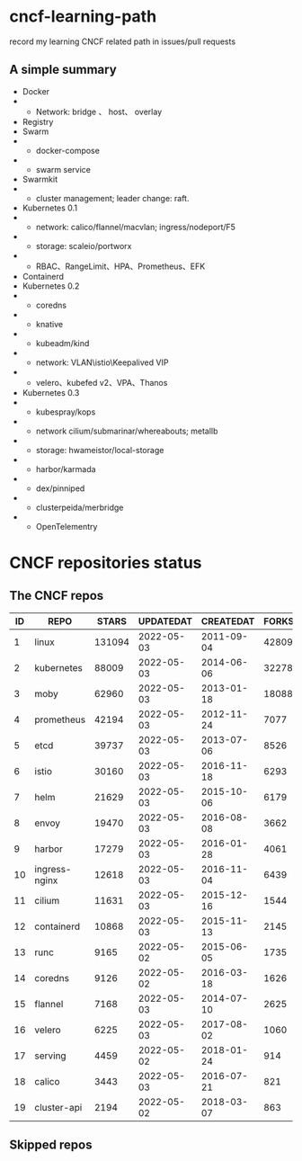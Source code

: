 # cncf-learning-path
record my learning CNCF related path in issues/pull requests

## A simple summary
- Docker
- - Network: bridge 、 host、 overlay
- Registry
- Swarm
- - docker-compose
- - swarm service
- Swarmkit
- - cluster management; leader change: raft.
- Kubernetes 0.1
- - network: calico/flannel/macvlan; ingress/nodeport/F5
- - storage: scaleio/portworx
- - RBAC、RangeLimit、HPA、Prometheus、EFK
- Containerd
- Kubernetes 0.2
- - coredns
- - knative
- - kubeadm/kind
- - network: VLAN\istio\Keepalived VIP
- - velero、kubefed v2、VPA、Thanos
- Kubernetes 0.3
- - kubespray/kops
- - network cilium/submarinar/whereabouts; metallb
- - storage: hwameistor/local-storage
- - harbor/karmada
- - dex/pinniped
- - clusterpeida/merbridge
- - OpenTelementry

# CNCF repositories status
<!--START_SECTION:github_repos-->
## The CNCF repos
| ID |     REPO      | STARS  | UPDATEDAT  | CREATEDAT  | FORKSCOUNT |
|----|---------------|--------|------------|------------|------------|
|  1 | linux         | 131094 | 2022-05-03 | 2011-09-04 |      42809 |
|  2 | kubernetes    |  88009 | 2022-05-03 | 2014-06-06 |      32278 |
|  3 | moby          |  62960 | 2022-05-03 | 2013-01-18 |      18088 |
|  4 | prometheus    |  42194 | 2022-05-03 | 2012-11-24 |       7077 |
|  5 | etcd          |  39737 | 2022-05-03 | 2013-07-06 |       8526 |
|  6 | istio         |  30160 | 2022-05-03 | 2016-11-18 |       6293 |
|  7 | helm          |  21629 | 2022-05-03 | 2015-10-06 |       6179 |
|  8 | envoy         |  19470 | 2022-05-03 | 2016-08-08 |       3662 |
|  9 | harbor        |  17279 | 2022-05-03 | 2016-01-28 |       4061 |
| 10 | ingress-nginx |  12618 | 2022-05-03 | 2016-11-04 |       6439 |
| 11 | cilium        |  11631 | 2022-05-03 | 2015-12-16 |       1544 |
| 12 | containerd    |  10868 | 2022-05-03 | 2015-11-13 |       2145 |
| 13 | runc          |   9165 | 2022-05-02 | 2015-06-05 |       1735 |
| 14 | coredns       |   9126 | 2022-05-02 | 2016-03-18 |       1626 |
| 15 | flannel       |   7168 | 2022-05-03 | 2014-07-10 |       2625 |
| 16 | velero        |   6225 | 2022-05-03 | 2017-08-02 |       1060 |
| 17 | serving       |   4459 | 2022-05-02 | 2018-01-24 |        914 |
| 18 | calico        |   3443 | 2022-05-03 | 2016-07-21 |        821 |
| 19 | cluster-api   |   2194 | 2022-05-02 | 2018-03-07 |        863 |



## Skipped repos
<!--END_SECTION:github_repos-->
